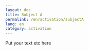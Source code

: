 ```yaml
---
layout: doc
title: Subject A 
permalink: /en/activation/subjectA
lang: en
category: activation
---
```


Put your text etc here
